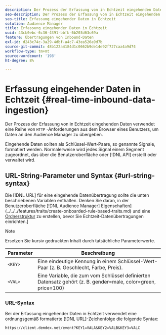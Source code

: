 ```yaml
---
description: Der Prozess der Erfassung von in Echtzeit eingehenden Daten verwendet eine Reihe von HTTP-Anforderungen aus dem Browser eines Benutzers, um Daten an den Audience Manager zu übergeben.
seo-description: Der Prozess der Erfassung von in Echtzeit eingehenden Daten verwendet eine Reihe von HTTP-Anforderungen aus dem Browser eines Benutzers, um Daten an den Audience Manager zu übergeben.
seo-title: Erfassung eingehender Daten in Echtzeit
solution: Audience Manager
title: Erfassung eingehender Daten in Echtzeit
uuid: 43cb0ebc-6c36-4391-bbfb-6b203d63c69a
feature: Übertragungen von Inbound-Daten
exl-id: d243c74c-3a29-4dbf-a4c7-43ea526a9d7b
source-git-commit: 48b122a4184d1c0662b9de14e92f727caa4a9d74
workflow-type: tm+mt
source-wordcount: '198'
ht-degree: 8%

---
```


# Erfassung eingehender Daten in Echtzeit {#real-time-inbound-data-ingestion}

Der Prozess der Erfassung von in Echtzeit eingehenden Daten verwendet eine Reihe von `HTTP` -Anforderungen aus dem Browser eines Benutzers, um Daten an den Audience Manager zu übergeben.

<!-- c_rt_inbound_real_time.xml -->

Eingehende Daten sollten als Schlüssel-Wert-Paare, so genannte Signale, formatiert werden. Normalerweise wird jedes Signal einem Segment zugeordnet, das über die Benutzeroberfläche oder [!DNL API] erstellt oder verwaltet wird.

## URL-String-Parameter und Syntax {#url-string-syntax}

Die [!DNL URL] für eine eingehende Datenübertragung sollte die unten beschriebenen Variablen enthalten. Denken Sie daran, in der Benutzeroberfläche [!DNL Audience Manager] Eigenschaften](../../../features/traits/create-onboarded-rule-based-traits.md) und eine [Ordnerstruktur](../../../features/traits/trait-storage.md#create-trait-storage-folder) zu erstellen, bevor Sie Echtzeit-Datenübertragungen einrichten.[

>[!NOTE]
>
>Ersetzen Sie kursiv gedruckten Inhalt durch tatsächliche Parameterwerte.

| Parameter | Beschreibung |
|---|---|
| `<KEY>` | Eine eindeutige Kennung in einem Schlüssel-Wert-Paar (z. B. Geschlecht, Farbe, Preis). |
| `<VAL>` | Eine Variable, die zum vom Schlüssel definierten Datensatz gehört (z. B. gender=male, color=green, price=100) |

### URL-Syntax

Bei der Erfassung eingehender Daten in Echtzeit verwendet eine ordnungsgemäß formatierte [!DNL URL]-Zeichenfolge die folgende Syntax:

```
https://client.demdex.net/event?KEY1=VALA&KEY2=VALB&KEY3=VALC
```
